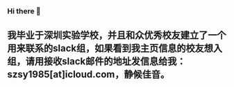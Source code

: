 ### Hi there 👋

<!--
**wnersc/wnersc** is a ✨ _special_ ✨ repository because its `README.md` (this file) appears on your GitHub profile.
My ![Visitor Count](https://profile-counter.glitch.me/wnersc/count.svg) visitor
Here are some ideas to get you started:

- 🔭 I’m currently working on ...
- 🌱 I’m currently learning ...
- 👯 I’m looking to collaborate on ...
- 🤔 I’m looking for help with ...
- 💬 Ask me about ...
- 📫 How to reach me: ...
- 😄 Pronouns: ...
- ⚡ Fun fact: ...
-->
## 我毕业于深圳实验学校，并且和众优秀校友建立了一个用来联系的slack组，如果看到我主页信息的校友想入组，请用接收slack邮件的地址发信息给我：szsy1985[at]icloud.com，静候佳音。

